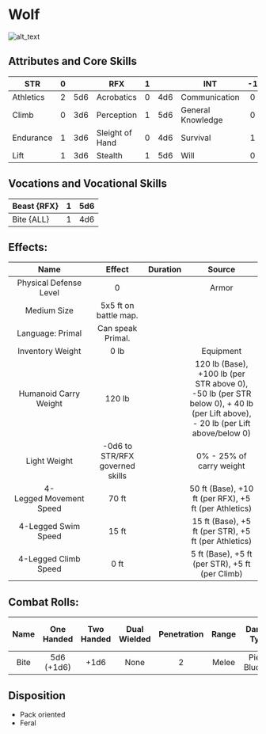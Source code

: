 # Wolf

![alt_text](Wolf.png)

## Attributes and Core Skills

| STR       |   0   |       | RFX             |   1   |       | INT               |  -1   |       |
| --------- | :---: | :---: | --------------- | :---: | :---: | ----------------- | :---: | :---: |
| Athletics |   2   |  5d6  | Acrobatics      |   0   |  4d6  | Communication     |   0   |  2d6  |
| Climb     |   0   |  3d6  | Perception      |   1   |  5d6  | General Knowledge |   0   |  2d6  |
| Endurance |   1   |  3d6  | Sleight of Hand |   0   |  4d6  | Survival          |   1   |  3d6  |
| Lift      |   1   |  3d6  | Stealth         |   1   |  5d6  | Will         |   0   |  2d6  |

## Vocations and Vocational Skills

| Beast {RFX} |   1   |  5d6  |
| ----------- | :---: | :---: |
| Bite {ALL}  |   1   |  4d6  |

## Effects:

|          Name           |             Effect              | Duration |                        Source                         |
| :---------------------: | :-----------------------------: | :------: | :---------------------------------------------------: |
| Physical Defense Level  |                0                |          |                         Armor                         |
|       Medium Size       |      5x5 ft on battle map.      |          |                                                       |
|    Language: Primal     |        Can speak Primal.        |          |                                                       |
|    Inventory Weight     |              0 lb               |          |                       Equipment                       |
|  Humanoid Carry Weight  |             120 lb              |          |  120 lb (Base), +100 lb (per STR above 0),<br />-50 lb (per STR below 0), + 40 lb (per Lift above),<br />- 20 lb (per Lift above/below 0)  |
|      Light Weight       | -0d6 to STR/RFX governed skills |          |               0% - 25% of carry weight                |
| 4-Legged Movement Speed |              70 ft              |          | 50 ft (Base), +10 ft (per RFX), +5 ft (per Athletics) |
|   4-Legged Swim Speed   |              15 ft              |          | 15 ft (Base), +5 ft (per STR), +5 ft (per Athletics)  |
|  4-Legged Climb Speed   |              0 ft               |          |    5 ft (Base), +5 ft (per STR), +5 ft (per Climb)    |

## Combat Rolls:

| Name  | One<br />Handed | Two<br />Handed | Dual<br />Wielded | Penetration | Range | Damage<br />Types | Engageable<br />Opponents | Area Of<br />Effect | Resource<br />Class |
| :---: | :-------------: | :-------------: | :---------------: | :---------: | :---: | :---------------: | :-----------------------: | :-----------------: | :-----------------: |
| Bite  | 5d6<br />(+1d6) |      +1d6       |       None        |      2      | Melee | Pierce, Bludgeon  |             2             |                     |                     |

## Disposition

- Pack oriented
- Feral
